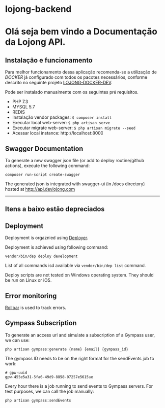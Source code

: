 # lojong-backend

# Olá seja bem vindo a Documentação da Lojong API.

## Instalação e funcionamento

Para melhor funcionamento dessa aplicação recomenda-se a utilização de *DOCKER* já configurado com todos os pacotes necessários, conforme descrito no seguinte projeto [LOJONG-DOCKER-DEV]( https://github.com/lojongapp/lojong-docker-dev).
 
 Pode ser instalado manualmente com os seguintes pré requisitos. 
 
* PHP 7.3
* MYSQL 5.7
* REDIS
* Instalação vendor packages: `$ composer install`
* Executar local web-server: `$ php artisan serve`
* Executar migrate web-server: `$ php artisan migrate --seed`
* Acessar local instance: http://localhost:8000


## Swagger Documentation

To generate a new swagger json file (or add to deploy routine/github actions), execute the following command:
```
composer run-script create-swagger
```
The generated json is integrated with swagger-ui (in /docs directory) hosted at http://api.devlojong.com



----------

## Itens a baixo estão depreciados 

## Deployment

Deployment is orgaznied using [Deployer](https://deployer.org/).

Deployment is achieved using following command:
```
vendor/bin/dep deploy development
```

List of all commands isd available via `vendor/bin/dep list` command.

Deploy scripts are not tested on Windows operating system. They should be run on Linux or iOS.

## Error monitoring

[Rollbar](https://rollbar.com/lojong/lojong-backend/) is used to track errors.

## Gympass Subscription

To generate an access url and simulate a subscription of a Gympass user, we can use:
```
php artisan gympass:generate {name} {email} {gympass_id}
```

The gympass ID needs to be on the right format for the sendEvents job to work:
```
# gpw-uuid
gpw-455e5a31-5fa6-49d9-8858-07257e5615ae
```

Every hour there is a job running to send events to Gympass servers. For test purposes, we can call the job manually:
```
php artisan gympass:sendEvents
```
